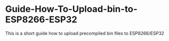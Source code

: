 # Guide-How-To-Upload-bin-to-ESP8266-ESP32
This is a short guide how to upload precompiled bin files to ESP8266/ESP32
